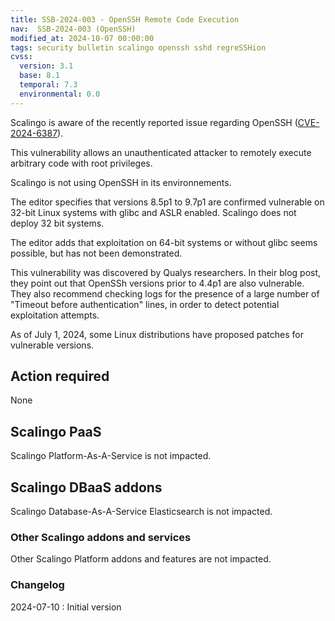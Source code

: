 ```yaml
---
title: SSB-2024-003 - OpenSSH Remote Code Execution
nav:  SSB-2024-003 (OpenSSH)
modified_at: 2024-10-07 00:00:00
tags: security bulletin scalingo openssh sshd regreSSHion
cvss:
  version: 3.1
  base: 8.1
  temporal: 7.3
  environmental: 0.0
---
```


Scalingo is aware of the recently reported issue regarding OpenSSH
([CVE-2024-6387](https://www.cert.ssi.gouv.fr/alerte/CERTFR-2024-ALE-009/)).

This vulnerability allows an unauthenticated attacker to remotely execute arbitrary code with root privileges.

Scalingo is not using OpenSSH in its environnements.

The editor specifies that versions 8.5p1 to 9.7p1 are confirmed vulnerable on 32-bit Linux systems with glibc and ASLR enabled. Scalingo does not deploy 32 bit systems.

The editor adds that exploitation on 64-bit systems or without glibc seems possible, but has not been demonstrated.

This vulnerability was discovered by Qualys researchers. In their blog post, they point out that OpenSSh versions prior to 4.4p1 are also vulnerable. They also recommend checking logs for the presence of a large number of "Timeout before authentication" lines, in order to detect potential exploitation attempts.

As of July 1, 2024, some Linux distributions have proposed patches for vulnerable versions.

## Action required

None

## Scalingo PaaS

Scalingo Platform-As-A-Service is not impacted.

## Scalingo DBaaS addons

Scalingo Database-As-A-Service Elasticsearch is not impacted.

### Other Scalingo addons and services

Other Scalingo Platform addons and features are not impacted.

### Changelog

2024-07-10 : Initial version
